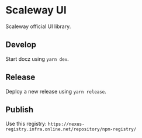 # Scaleway UI

Scaleway official UI library.

## Develop

Start docz using `yarn dev`.

## Release

Deploy a new release using `yarn release`.

## Publish

Use this registry: `https://nexus-registry.infra.online.net/repository/npm-registry/`